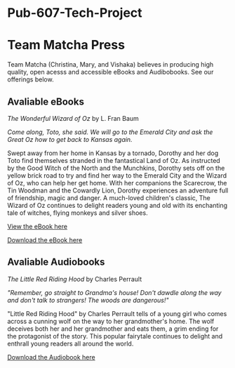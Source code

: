 # Pub-607-Tech-Project

# Team Matcha Press #
Team Matcha (Christina, Mary, and Vishaka) believes in producing high quality, open acesss and accessible eBooks and Audibobooks. See our offerings below. 

## Avaliable eBooks ##

*The Wonderful Wizard of Oz* by L. Fran Baum

*Come along, Toto, she said. We will go to the Emerald City and ask the Great Oz how to get back to Kansas again.*

Swept away from her home in Kansas by a tornado, Dorothy and her dog Toto find themselves stranded in the fantastical Land of Oz. As instructed by the Good Witch of the North and the Munchkins, Dorothy sets off on the yellow brick road to try and find her way to the Emerald City and the Wizard of Oz, who can help her get home. With her companions the Scarecrow, the Tin Woodman and the Cowardly Lion, Dorothy experiences an adventure full of friendship, magic and danger. A much-loved children's classic, The Wizard of Oz continues to delight readers young and old with its enchanting tale of witches, flying monkeys and silver shoes.

[View the eBook here](WizardofOz.md) 

<a href="https://lmgtfy.app/?q=How+to+Download+an+Audiobook" class="button">Download the eBook here</a>



## Avaliable Audiobooks ##

*The Little Red Riding Hood* by Charles Perrault

*"Remember, go straight to Grandma's house! Don't dawdle along the way and don't talk to strangers! The woods are dangerous!"*

"Little Red Riding Hood" by Charles Perrault tells of a young girl who comes across a cunning wolf on the way to her grandmother's home. The wolf deceives both her and her grandmother and eats them, a grim ending for the protagonist of the story. This popular fairytale continues to delight and enthrall young readers all around the world. 

<a href="https://lmgtfy.app/?q=How+to+Download+an+Audiobook" class="button">Download the Audiobook here</a>
